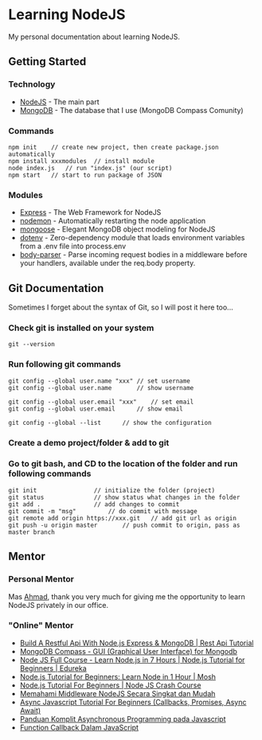 # Learning NodeJS

My personal documentation about learning NodeJS.

## Getting Started

### Technology

- [NodeJS](https://nodejs.org/en/) - The main part
- [MongoDB](https://www.mongodb.com/) - The database that I use (MongoDB Compass Comunity)

### Commands

```
npm init    // create new project, then create package.json automatically
npm install xxxmodules  // install module
node index.js   // run "index.js" (our script)
npm start   // start to run package of JSON
```

### Modules

- [Express](https://expressjs.com/) - The Web Framework for NodeJS
- [nodemon](https://www.npmjs.com/package/nodemon) - Automatically restarting the node application
- [mongoose](https://mongoosejs.com/) - Elegant MongoDB object modeling for NodeJS
- [dotenv](https://www.npmjs.com/package/dotenv) - Zero-dependency module that loads environment variables from a .env file into process.env
- [body-parser](https://www.npmjs.com/package/body-parser) - Parse incoming request bodies in a middleware before your handlers, available under the req.body property.

## Git Documentation

Sometimes I forget about the syntax of Git, so I will post it here too...

### Check git is installed on your system

```
git --version
```

### Run following git commands

```
git config --global user.name "xxx"	// set username
git config --global user.name		// show username

git config --global user.email "xxx"	// set email
git config --global user.email		// show email

git config --global --list		// show the configuration
```

### Create a demo project/folder & add to git

### Go to git bash, and CD to the location of the folder and run following commands

```
git init				// initialize the folder (project)
git status				// show status what changes in the folder
git add .				// add changes to commit
git commit -m "msg"			// do commit with message
git remote add origin https://xxx.git 	// add git url as origin
git push -u origin master		// push commit to origin, pass as master branch
```

## Mentor

### Personal Mentor

Mas [Ahmad](https://github.com/198cad), thank you very much for giving me the opportunity to learn NodeJS privately in our office.

### "Online" Mentor

- [Build A Restful Api With Node.js Express & MongoDB | Rest Api Tutorial](https://youtu.be/vjf774RKrLc)
- [MongoDB Compass - GUI (Graphical User Interface) for Mongodb](https://youtu.be/OuXMFV49138)
- [Node JS Full Course - Learn Node.js in 7 Hours | Node.js Tutorial for Beginners | Edureka](https://youtu.be/JnvKXcSI7yk)
- [Node.js Tutorial for Beginners: Learn Node in 1 Hour | Mosh](https://youtu.be/TlB_eWDSMt4)
- [Node.js Tutorial For Beginners | Node JS Crash Course](https://youtu.be/zQRrXTSkvfw)
- [Memahami Middleware NodeJS Secara Singkat dan Mudah](https://medium.com/easyread/memahami-middleware-nodejs-secara-singkat-dan-mudah-di-pahami-c34e4e087e88)
- [Async Javascript Tutorial For Beginners (Callbacks, Promises, Async Await)](https://www.youtube.com/watch?v=_8gHHBlbziw)
- [Panduan Komplit Asynchronous Programming pada Javascript](https://medium.com/coderupa/panduan-komplit-asynchronous-programming-pada-javascript-part-1-fca22279c056)
- [Function Callback Dalam JavaScript](https://www.dumetschool.com/blog/Function-Callback-Dalam-JavaScript)
